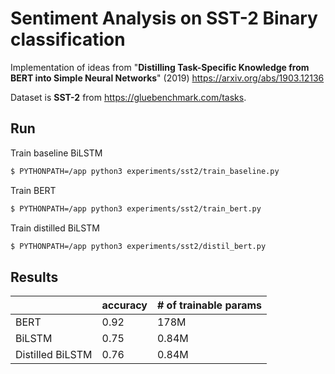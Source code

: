 # Sentiment Analysis on SST-2 Binary classification


Implementation of ideas from "**Distilling Task-Specific Knowledge from BERT into Simple Neural Networks**" (2019) https://arxiv.org/abs/1903.12136 

Dataset is **SST-2** from https://gluebenchmark.com/tasks.

## Run 


Train baseline BiLSTM

```bash
$ PYTHONPATH=/app python3 experiments/sst2/train_baseline.py
```

Train BERT

```bash
$ PYTHONPATH=/app python3 experiments/sst2/train_bert.py
```

Train distilled BiLSTM

```bash
$ PYTHONPATH=/app python3 experiments/sst2/distil_bert.py
```


## Results

| |accuracy|# of trainable params|
|---|---|---|
|BERT|0.92|178M|
|BiLSTM|0.75|0.84M|
|Distilled BiLSTM|0.76|0.84M|


